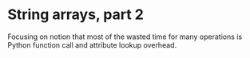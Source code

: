 # String arrays, part 2

Focusing on notion that most of the wasted time for many operations is Python function call and attribute lookup overhead.
